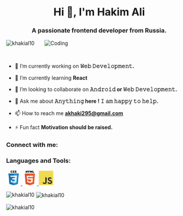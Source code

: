 
<h1 align="center">Hi 👋, I'm Hakim Ali</h1>
<h3 align="center">A passionate frontend developer from Russia.</h3>
<img align="right" alt="Coding" width="400" src="https://cdn.dribbble.com/users/1162077/screenshots/3848914/programmer.gif">



<p align="left"> <img src="https://komarev.com/ghpvc/?username=khakial10&label=Profile%20views&color=0e75b6&style=flat" alt="khakial10" /> </p>

<p align="left"> <a href="https://twitter.com/" target="blank"><img src="https://img.shields.io/twitter/follow/?logo=twitter&style=for-the-badge" alt="" /></a> </p>

- 🔭 I’m currently working on **𝚆𝚎𝚋 𝙳𝚎𝚟𝚎𝚕𝚘𝚙𝚖𝚎𝚗𝚝.**

- 🌱 I’m currently learning **React**

- 👯 I’m looking to collaborate on **𝙰𝚗𝚍𝚛𝚘𝚒𝚍 or 𝚆𝚎𝚋 𝙳𝚎𝚟𝚎𝚕𝚘𝚙𝚖𝚎𝚗𝚝.**

- 💬 Ask me about **𝙰𝚗𝚢𝚝𝚑𝚒𝚗𝚐 here ! 𝙸 𝚊𝚖 𝚑𝚊𝚙𝚙𝚢 𝚝𝚘 𝚑𝚎𝚕𝚙.**

- 📫 How to reach me **akhaki295@gmail.com**

- ⚡ Fun fact **Motivation should be raised.**

<h3 align="left">Connect with me:</h3>
<p align="left">
</p>

<h3 align="left">Languages and Tools:</h3>
<p align="left"> <a href="https://www.w3schools.com/css/" target="_blank" rel="noreferrer"> <img src="https://raw.githubusercontent.com/devicons/devicon/master/icons/css3/css3-original-wordmark.svg" alt="css3" width="40" height="40"/> </a> <a href="https://www.w3.org/html/" target="_blank" rel="noreferrer"> <img src="https://raw.githubusercontent.com/devicons/devicon/master/icons/html5/html5-original-wordmark.svg" alt="html5" width="40" height="40"/> </a> <a href="https://developer.mozilla.org/en-US/docs/Web/JavaScript" target="_blank" rel="noreferrer"> <img src="https://raw.githubusercontent.com/devicons/devicon/master/icons/javascript/javascript-original.svg" alt="javascript" width="40" height="40"/> </a> </p>

<p><img align="left" src="https://github-readme-stats.vercel.app/api/top-langs?username=khakial10&show_icons=true&locale=en&layout=compact" alt="khakial10" /></p>

<p>&nbsp;<img align="center" src="https://github-readme-stats.vercel.app/api?username=khakial10&show_icons=true&locale=en" alt="khakial10" /></p>

<p><img align="center" src="https://github-readme-streak-stats.herokuapp.com/?user=khakial10&" alt="khakial10" /></p>
